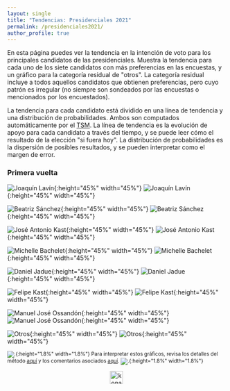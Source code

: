 ```yaml
---
layout: single
title: "Tendencias: Presidenciales 2021"
permalink: /presidenciales2021/
author_profile: true
---
```


En esta página puedes ver la tendencia en la intención de voto para los principales candidatos de las presidenciales. Muestra la tendencia para cada uno de los siete candidatos con más preferencias en las encuestas, y un gráfico para la categoría residual de "otros". La categoría residual incluye a todos aquellos candidatos que obtienen preferencias, pero cuyo patrón es irregular (no siempre son sondeados por las encuestas o mencionados por los encuestados).

La tendencia para cada candidato está dividido en una línea de tendencia y una distribución de probabilidades. Ambos son computados automáticamente por el [TSM](https://kennethbunker.cl/tsm/). La línea de tendencia es la evolución de apoyo para cada candidato a través del tiempo, y se puede leer cómo el resultado de la elección "si fuera hoy". La distribución de probabilidades es la dispersión de posibles resultados, y se pueden interpretar como el margen de error.


### Primera vuelta

![Joaquín Lavín](/images/ts_2021_Joaquín%20Lavín.png){:height="45%" width="45%"} ![Joaquín Lavín](/images/kd_2021_Joaquín%20Lavín.png){:height="45%" width="45%"}

![Beatriz Sánchez](/images/ts_2021_Beatriz%20Sánchez.png){:height="45%" width="45%"} ![Beatriz Sánchez](/images/kd_2021_Beatriz%20Sánchez.png){:height="45%" width="45%"}

![José Antonio Kast](/images/ts_2021_José%20Antonio%20Kast.png){:height="45%" width="45%"} ![José Antonio Kast](/images/kd_2021_José%20Antonio%20Kast.png){:height="45%" width="45%"}

![Michelle Bachelet](/images/ts_2021_Michelle%20Bachelet.png){:height="45%" width="45%"} ![Michelle Bachelet](/images/kd_2021_Michelle%20Bachelet.png){:height="45%" width="45%"}

![Daniel Jadue](/images/ts_2021_Daniel%20Jadue.png){:height="45%" width="45%"} ![Daniel Jadue](/images/kd_2021_Daniel%20Jadue.png){:height="45%" width="45%"}

![Felipe Kast](/images/ts_2021_Felipe%20Kast.png){:height="45%" width="45%"} ![Felipe Kast](/images/kd_2021_Felipe%20Kast.png){:height="45%" width="45%"}

![Manuel José Ossandón](/images/ts_2021_Manuel%20José%20Ossandón.png){:height="45%" width="45%"} ![Manuel José Ossandón](/images/kd_2021_Manuel%20José%20Ossandón.png){:height="45%" width="45%"}

![Otros](/images/ts_2021_Otros.png){:height="45%" width="45%"} ![Otros](/images/kd_2021_Otros.png){:height="45%" width="45%"}

<sub>![.](/images/danger.png){:height="1.8%" width="1.8%"} Para interpretar estos gráficos, revisa los detalles del método [aquí](https://tresquintos.cl/tsm/) y los comentarios asociados [aquí](https://tresquintos.cl/posts/2020/03/caveat/). ![.](/images/danger.png){:height="1.8%" width="1.8%"} </sub>

<!-- NES -->
<style>
.aligncenter {
    text-align: center;
}
</style>
<p class="aligncenter">
    <img src="/images/nes.png" width="30" height="30" alt="konami" />
</p>
<script src="/js/topsecret.js"></script>


<!-- Favicon -->
<link rel="shortcut icon" href="favicon.ico" type="image/x-icon" />
<link rel="apple-touch-icon" sizes="57x57" href="/apple-icon-57x57.png">
<link rel="apple-touch-icon" sizes="60x60" href="/apple-icon-60x60.png">
<link rel="apple-touch-icon" sizes="72x72" href="/apple-icon-72x72.png">
<link rel="apple-touch-icon" sizes="76x76" href="/apple-icon-76x76.png">
<link rel="apple-touch-icon" sizes="114x114" href="/apple-icon-114x114.png">
<link rel="apple-touch-icon" sizes="120x120" href="/apple-icon-120x120.png">
<link rel="apple-touch-icon" sizes="144x144" href="/apple-icon-144x144.png">
<link rel="apple-touch-icon" sizes="152x152" href="/apple-icon-152x152.png">
<link rel="apple-touch-icon" sizes="180x180" href="/apple-icon-180x180.png">
<link rel="icon" type="image/png" sizes="192x192" href="/android-icon-192x192.png">
<link rel="icon" type="image/png" sizes="32x32" href="/favicon-32x32.png">
<link rel="icon" type="image/png" sizes="96x96" href="/favicon-96x96.png">
<link rel="icon" type="image/png" sizes="16x16" href="/favicon-16x16.png">
<link rel="manifest" href="/manifest.json">
<meta name="msapplication-TileColor" content="#ffffff">
<meta name="msapplication-TileImage" content="/ms-icon-144x144.png">
<meta name="theme-color" content="#ffffff">

